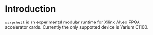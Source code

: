 # Introduction

[`warpshell`](https://github.com/Quarky93/warpshell) is an experimental modular runtime for Xilinx
Alveo FPGA accelerator cards. Currently the only supported device is Varium C1100.
